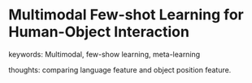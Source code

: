 # Multimodal Few-shot Learning for Human-Object Interaction
keywords: Multimodal, few-show learning, meta-learning

thoughts: comparing language feature and object position feature.

